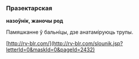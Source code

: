 ### Празектарская
**назоўнік, жаночы род**

Памяшканне ў бальніцы, дзе анатаміруюць трупы.

<a rel="author">[http://rv-blr.com/](http://rv-blr.com/slounik.jsp?letterId=0&maskId=0&pageId=2432)</a>

